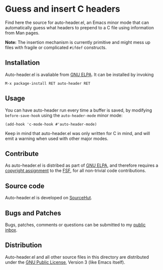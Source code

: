 Guess and insert C headers
==========================

Find here the source for auto-header.el, an Emacs minor mode that can
automatically guess what headers to prepend to a C file using
information from Man pages.

**Note:** The insertion mechanism is currently primitive and might
mess up files with fragile or complicated `#ifdef` constructs.

Installation
------------

Auto-header.el is avaliable from [GNU ELPA]. It can be installed by
invoking

	M-x package-install RET auto-header RET

[GNU ELPA]:
	http://elpa.gnu.org/packages/auto-header.html

Usage
-----

You can have auto-header run every time a buffer is saved, by
modifying `before-save-hook` using the `auto-header-mode` minor mode:

    (add-hook 'c-mode-hook #'auto-header-mode)

Keep in mind that auto-header.el was only written for C in mind, and
will emit a warning when used with other major modes.

Contribute
----------

As auto-header.el is distribed as part of [GNU ELPA], and therefore
requires a [copyright assignment] to the [FSF], for all non-trivial
code contributions.

[copyright assignment]:
	https://www.gnu.org/software/emacs/manual/html_node/emacs/Copyright-Assignment.html
[FSF]:
	https://www.fsf.org/

Source code
-----------

Auto-header.el is developed on [SourceHut].

[SourceHut]:
	https://git.sr.ht/~pkal/auto-header

Bugs and Patches
----------------

Bugs, patches, comments or questions can be submitted to my [public
inbox].

[public inbox]:
	https://lists.sr.ht/~pkal/public-inbox

Distribution
------------

Auto-header.el and all other source files in this directory are
distributed under the [GNU Public License], Version 3 (like Emacs
itself).

[GNU Public License]:
	https://www.gnu.org/licenses/gpl-3.0.en.html

